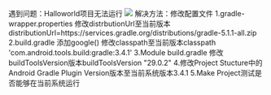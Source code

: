 遇到问题：Halloworld项目无法运行
![](https://i.imgur.com/KG1jsRR.png)
解决方法：修改配置文件
1.gradle-wrapper.properties
修改distrbutionUrl至当前版本distributionUrl=https\://services.gradle.org/distributions/gradle-5.1.1-all.zip
2.build.gradle
添加google()
修改classpath至当前版本classpath 'com.android.tools.build:gradle:3.4.1'
3.Module build.gradle
修改buildToolsVersion版本buildToolsVersion "29.0.2"
4.修改Project Stucture中的Android Gradle Plugin Version版本至当前系统版本3.4.1
5.Make Project测试是否能够在当前系统运行